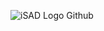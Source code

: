 ![iSAD Logo Github](https://github.com/sirx2713/My-Work/assets/122817303/8d413ee0-57da-4568-a045-4e55a6d9ae42)
